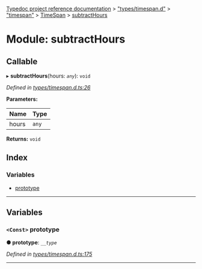[Typedoc project reference documentation](../README.md) > ["types/timespan.d"](../modules/_types_timespan_d_.md) > ["timespan"](../modules/_types_timespan_d_._timespan_.md) > [TimeSpan](../classes/_types_timespan_d_._timespan_.timespan.md) > [subtractHours](../modules/_types_timespan_d_._timespan_.timespan.subtracthours.md)

# Module: subtractHours

## Callable
▸ **subtractHours**(hours: *`any`*): `void`

*Defined in [types/timespan.d.ts:26](https://github.com/DocuWare/REST-Sample-TS/blob/a4697e2/src/types/timespan.d.ts#L26)*

**Parameters:**

| Name | Type |
| ------ | ------ |
| hours | `any` |

**Returns:** `void`

## Index

### Variables

* [prototype](_types_timespan_d_._timespan_.timespan.subtracthours.md#prototype)

---

## Variables

<a id="prototype"></a>

### `<Const>` prototype

**● prototype**: *`__type`*

*Defined in [types/timespan.d.ts:175](https://github.com/DocuWare/REST-Sample-TS/blob/a4697e2/src/types/timespan.d.ts#L175)*

___

